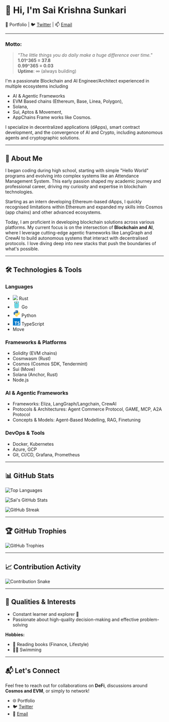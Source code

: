 # 👋 Hi, I'm Sai Krishna Sunkari

🔗  Portfolio | 🐦 [Twitter](https://twitter.com/saisunkari19) | 📫 [Email](mailto:saisunkari19@protonmail.com)

---
### Motto:

> <i>"The little things you do daily make a huge difference over time."</i> </br>
> **1.01^365 = 37.8**   
> **0.99^365 = 0.03**  
> **Uptime**: ∞ (always building)

I'm a passionate Blockchain and AI Engineer/Architect  experienced in multiple ecosystems including 

- AI & Agentic Frameworks
- EVM Based chains (Ethereum, Base, Linea, Polygon), 
- Solana, 
- Sui, Aptos & Movement, 
- AppChains  Frame works like Cosmos. 

I specialize in decentralized applications (dApps), smart contract development, and the convergence of AI and Crypto, including autonomous agents and cryptographic solutions.

---

## 🚀 About Me

I began coding during high school, starting with simple "Hello World" programs and evolving into complex systems like an Attendance Management System. This early passion shaped my academic  journey and professional career, driving my curiosity and expertise in blockchain technologies.

Starting as an intern developing Ethereum-based dApps, I quickly recognised limitations within Ethereum and expanded my skills into Cosmos (app chains) and other advanced ecosystems.

Today, I am proficient in developing blockchain solutions across various platforms. My current focus is on the intersection of **Blockchain and AI**, where I leverage cutting-edge agentic frameworks like LangGraph and CrewAI to build autonomous systems that interact with decentralised protocols. I love diving deep into new stacks that push the boundaries of what's possible.

---

## 🛠️ Technologies & Tools

### Languages

* <img src="https://cdn.jsdelivr.net/gh/devicons/devicon@latest/icons/rust/rust-line.svg" width="24"/> Rust  
* <img src="https://raw.githubusercontent.com/devicons/devicon/master/icons/go/go-original.svg" width="24"/> Go  
* <img src="https://raw.githubusercontent.com/devicons/devicon/master/icons/python/python-original.svg" width="24"/> Python  
* <img src="https://raw.githubusercontent.com/devicons/devicon/master/icons/typescript/typescript-original.svg" width="24"/> TypeScript  
* Move

### Frameworks & Platforms

* Solidity (EVM chains)
* Cosmwasm (Rust) 
* Cosmos (Cosmos SDK, Tendermint)
* Sui (Move)
* Solana (Anchor, Rust)
* Node.js

### AI & Agentic Frameworks
* Frameworks: Eliza, LangGraph/Langchain, CrewAI
* Protocols & Architectures: Agent Commerce Protocol, GAME, MCP, A2A Protocol
* Concepts & Models: Agent-Based Modelling, RAG, Finetuning

### DevOps & Tools

* Docker, Kubernetes
* Azure, GCP
* Git, CI/CD, Grafana, Prometheus

---

## 📊 GitHub Stats

![Top Languages](https://github-readme-stats.vercel.app/api/top-langs?username=saisunkari19\&layout=compact)

![Sai's GitHub Stats](https://github-readme-stats.vercel.app/api?username=saisunkari19\&show_icons=true\&theme=radical)


![GitHub Streak](https://github-readme-streak-stats.herokuapp.com/?user=saisunkari19)

---

## 🏆 GitHub Trophies

![GitHub Trophies](https://github-profile-trophy.vercel.app/?username=saisunkari19)

---

## 📈 Contribution Activity

![Contribution Snake](https://github.com/saisunkari19/saisunkari19/blob/output/github-contribution-grid-snake.svg)

---

## 🌟 Qualities & Interests

* Constant learner and explorer 🚀
* Passionate about high-quality decision-making and effective problem-solving

**Hobbies:**

* 📖 Reading books (Finance, Lifestyle)
* 🏊‍♂️ Swimming

---

## 📬 Let's Connect

Feel free to reach out for collaborations on **DeFi**, discussions around **Cosmos and EVM**, or simply to network!

* 🌐 Portfolio
* 🐦 [Twitter](https://twitter.com/saisunkari19)
* 📧 [Email](mailto:saisunkari19@protonmail.com)
